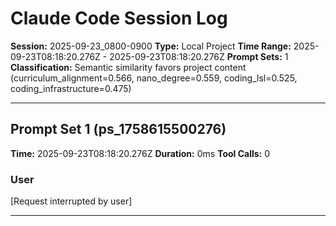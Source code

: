 # Claude Code Session Log

**Session:** 2025-09-23_0800-0900
**Type:** Local Project
**Time Range:** 2025-09-23T08:18:20.276Z - 2025-09-23T08:18:20.276Z
**Prompt Sets:** 1
**Classification:** Semantic similarity favors project content (curriculum_alignment=0.566, nano_degree=0.559, coding_lsl=0.525, coding_infrastructure=0.475)

---

<a name="ps_1758615500276"></a>
## Prompt Set 1 (ps_1758615500276)

**Time:** 2025-09-23T08:18:20.276Z
**Duration:** 0ms
**Tool Calls:** 0

### User

[Request interrupted by user]

---

